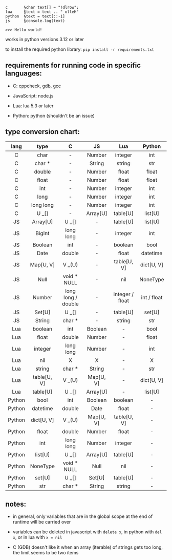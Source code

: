 ```
c       §char text[] = "!dlrow";
lua     §text = text .. " olleH"
python  §text = text[::-1]
js      §console.log(text)

>>> Hello world!
```

works in python versions 3.12 or later


to install the required python library:
`pip install -r requirements.txt`


## requirements for running code in specific languages:

- C: cppcheck, gdb, gcc

- JavaScript: node.js

- Lua: lua 5.3 or later

- Python: python (shouldn't be an issue)

## type conversion chart:

| lang |    type   |        C         |    JS   |      Lua      |   Python  |
|:----:|:---------:|:----------------:|:-------:|:-------------:|:---------:|
|  C   |    char   |        -         |  Number |    integer    |    int    |
|  C   |   char *  |        -         |  String |     string    |    str    |
|  C   |   double  |        -         |  Number |     float     |   float   |
|  C   |   float   |        -         |  Number |     float     |   float   |
|  C   |    int    |        -         |  Number |    integer    |    int    |
|  C   |    long   |        -         |  Number |    integer    |    int    |
|  C   | long long |        -         |  Number |    integer    |    int    |
|  C   |   U _[]   |        -         | Array[U]|    table[U]   |  list[U]  |
|  JS  |  Array[U] |      U _[]       |    -    |    table[U]   |  list[U]  |
|  JS  |   BigInt  |    long long     |    -    |    integer    |    int    |
|  JS  |  Boolean  |       int        |    -    |    boolean    |    bool   |
|  JS  |    Date   |      double      |    -    |     float     |  datetime |
|  JS  | Map[U, V] |      V _(U)      |    -    |  table[U, V]  | dict[U, V]|
|  JS  |    Null   |   void * NULL    |    -    |      nil      |  NoneType |
|  JS  |   Number  |long long / double|    -    |integer / float|int / float|
|  JS  |   Set[U]  |      U _[]       |    -    |    table[U]   |   set[U]  |
|  JS  |   String  |      char *      |    -    |     string    |    str    |
| Lua  |  boolean  |       int        | Boolean |       -       |    bool   |
| Lua  |   float   |      double      |  Number |       -       |   float   |
| Lua  |  integer  |    long long     |  Number |       -       |    int    |
| Lua  |    nil    |        X         |    X    |       -       |     X     |
| Lua  |   string  |      char *      |  String |       -       |    str    |
| Lua  |table[U, V]|      V _(U)      |Map[U, V]|       -       | dict[U, V]|
| Lua  |  table[U] |      U _[]       | Array[U]|       -       |  list[U]  |
|Python|    bool   |       int        | Boolean |    boolean    |     -     |
|Python|  datetime |      double      |   Date  |     float     |     -     |
|Python| dict[U, V]|      V _(U)      |Map[U, V]|  table[U, V]  |     -     |
|Python|   float   |      double      |  Number |     float     |     -     |
|Python|    int    |    long long     |  Number |    integer    |     -     |
|Python|  list[U]  |      U _[]       | Array[U]|    table[U]   |     -     |
|Python|  NoneType |   void * NULL    |   Null  |      nil      |     -     |
|Python|   set[U]  |      U _[]       |  Set[U] |    table[U]   |     -     |
|Python|    str    |      char *      |  String |     string    |     -     |

## notes:

- in general, only variables that are in the global scope at the end of runtime will be carried over

- variables can be deleted in javascript with `delete x`, in python with `del x`, or in lua with `x = nil`

- C (GDB) doesn't like it when an array (iterable) of strings gets too long, the limit seems to be two items